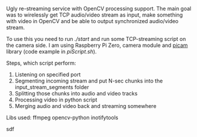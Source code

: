 Ugly re-streaming service with OpenCV processing support. The main goal was to wirelessly get TCP audio/video stream as input, make something with video in OpenCV and be able to output synchronized audio/video stream.

To use this you need to run *./start* and run some TCP-streaming script on the camera side. I am using Raspberry Pi Zero, camera module and  [picam](https://github.com/iizukanao/picam) library (code example in *piScript.sh*).

Steps, which script perform:
1. Listening on specified port
2. Segmenting incoming stream and put N-sec chunks into the input_stream_segments folder
3. Splitting those chunks into audio and video tracks
4. Processing video in python script
5. Merging audio and video back and streaming somewhere

Libs used:
ffmpeg
opencv-python
inotifytools

sdf
